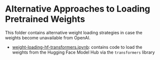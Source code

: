 # Alternative Approaches to Loading Pretrained Weights

This folder contains alternative weight loading strategies in case the weights become unavailable from OpenAI.

- [weight-loading-hf-transformers.ipynb](weight-loading-hf-transformers.ipynb): contains code to load the weights from the Hugging Face Model Hub via the `transformers` library
